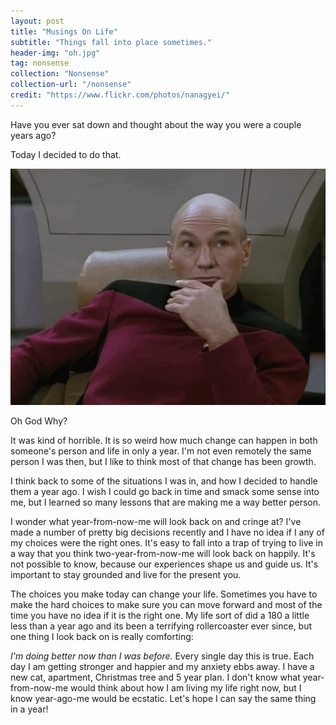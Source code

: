 ```yaml
---
layout: post
title: "Musings On Life"
subtitle: "Things fall into place sometimes."
header-img: "oh.jpg"
tag: nonsense
collection: "Nonsense"
collection-url: "/nonsense"
credit: "https://www.flickr.com/photos/nanagyei/"
---
```


Have you ever sat down and thought about the way you were a couple years ago?

Today I decided to do that.

<div class="img-center">
	<img src="/img/2014-nov-posts/shame.gif">
	<p class="under-img-text">Oh God Why?</p>
</div>

It was kind of horrible. It is so weird how much change can happen in both someone's person and life in only a year. I'm not even remotely the same person I was then, but I like to think most of that change has been growth. 

I think back to some of the situations I was in, and how I decided to handle them a year ago. I wish I could go back in time and smack some sense into me, but I learned so many lessons that are making me a way better person. 

I wonder what year-from-now-me will look back on and cringe at? I've made a number of pretty big decisions recently and I have no idea if I any of my choices were the right ones. It's easy to fall into a trap of trying to live in a way that you think two-year-from-now-me will look back on happily. It's not possible to know, because our experiences shape us and guide us. It's important to stay grounded and live for the present you. 

The choices you make today can change your life. Sometimes you have to make the hard choices to make sure you can move forward and most of the time you have no idea if it is the right one. My life sort of did a 180 a little less than a year ago and its been a terrifying rollercoaster ever since, but one thing I look back on is really comforting:

*I'm doing better now than I was before.* Every single day this is true. Each day I am getting stronger and happier and my anxiety ebbs away. I have a new cat, apartment, Christmas tree and 5 year plan. I don't know what year-from-now-me would think about how I am living my life right now, but I know year-ago-me would be ecstatic. Let's hope I can say the same thing in a year!
